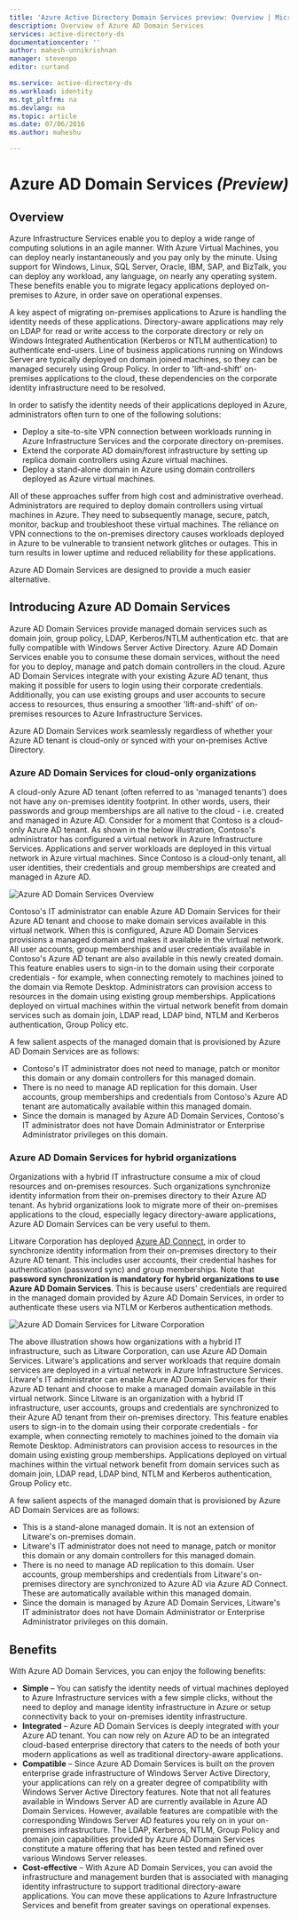 ```yaml
---
title: 'Azure Active Directory Domain Services preview: Overview | Microsoft Azure'
description: Overview of Azure AD Domain Services
services: active-directory-ds
documentationcenter: ''
author: mahesh-unnikrishnan
manager: stevenpo
editor: curtand

ms.service: active-directory-ds
ms.workload: identity
ms.tgt_pltfrm: na
ms.devlang: na
ms.topic: article
ms.date: 07/06/2016
ms.author: maheshu

---
```

# Azure AD Domain Services *(Preview)*
## Overview
Azure Infrastructure Services enable you to deploy a wide range of computing solutions in an agile manner. With Azure Virtual Machines, you can deploy nearly instantaneously and you pay only by the minute. Using support for Windows, Linux, SQL Server, Oracle, IBM, SAP, and BizTalk, you can deploy any workload, any language, on nearly any operating system. These benefits enable you to migrate legacy applications deployed on-premises to Azure, in order save on operational expenses.

A key aspect of migrating on-premises applications to Azure is handling the identity needs of these applications. Directory-aware applications may rely on LDAP for read or write access to the corporate directory or rely on Windows Integrated Authentication (Kerberos or NTLM authentication) to authenticate end-users. Line of business applications running on Windows Server are typically deployed on domain joined machines, so they can be managed securely using Group Policy. In order to 'lift-and-shift' on-premises applications to the cloud, these dependencies on the corporate identity infrastructure need to be resolved.

In order to satisfy the identity needs of their applications deployed in Azure, administrators often turn to one of the following solutions:

* Deploy a site-to-site VPN connection between workloads running in Azure Infrastructure Services and the corporate directory on-premises.
* Extend the corporate AD domain/forest infrastructure by setting up replica domain controllers using Azure virtual machines.
* Deploy a stand-alone domain in Azure using domain controllers deployed as Azure virtual machines.

All of these approaches suffer from high cost and administrative overhead. Administrators are required to deploy domain controllers using virtual machines in Azure. They need to subsequently manage, secure, patch, monitor, backup and troubleshoot these virtual machines. The reliance on VPN connections to the on-premises directory causes workloads deployed in Azure to be vulnerable to transient network glitches or outages. This in turn results in lower uptime and reduced reliability for these applications.

Azure AD Domain Services are designed to provide a much easier alternative.

## Introducing Azure AD Domain Services
Azure AD Domain Services provide managed domain services such as domain join, group policy, LDAP, Kerberos/NTLM authentication etc. that are fully compatible with Windows Server Active Directory. Azure AD Domain Services enable you to consume these domain services, without the need for you to deploy, manage and patch domain controllers in the cloud. Azure AD Domain Services integrate with your existing Azure AD tenant, thus making it possible for users to login using their corporate credentials. Additionally, you can use existing groups and user accounts to secure access to resources, thus ensuring a smoother 'lift-and-shift' of on-premises resources to Azure Infrastructure Services.

Azure AD Domain Services work seamlessly regardless of whether your Azure AD tenant is cloud-only or synced with your on-premises Active Directory.

### Azure AD Domain Services for cloud-only organizations
A cloud-only Azure AD tenant (often referred to as 'managed tenants') does not have any on-premises identity footprint. In other words, users, their passwords and group memberships are all native to the cloud - i.e. created and managed in Azure AD. Consider for a moment that Contoso is a cloud-only Azure AD tenant. As shown in the below illustration, Contoso's administrator has configured a virtual network in Azure Infrastructure Services. Applications and server workloads are deployed in this virtual network in Azure virtual machines. Since Contoso is a cloud-only tenant, all user identities, their credentials and group memberships are created and managed in Azure AD.

![Azure AD Domain Services Overview](./media/active-directory-domain-services-overview/aadds-overview.png)

Contoso's IT administrator can enable Azure AD Domain Services for their Azure AD tenant and choose to make domain services available in this virtual network. When this is configured, Azure AD Domain Services provisions a managed domain and makes it available in the virtual network. All user accounts, group memberships and user credentials available in Contoso's Azure AD tenant are also available in this newly created domain. This feature enables users to sign-in to the domain using their corporate credentials - for example, when connecting remotely to machines joined to the domain via Remote Desktop. Administrators can provision access to resources in the domain using existing group memberships. Applications deployed on virtual machines within the virtual network benefit from domain services such as domain join, LDAP read, LDAP bind, NTLM and Kerberos authentication, Group Policy etc.

A few salient aspects of the managed domain that is provisioned by Azure AD Domain Services are as follows:

* Contoso's IT administrator does not need to manage, patch or monitor this domain or any domain controllers for this managed domain.
* There is no need to manage AD replication for this domain. User accounts, group memberships and credentials from Contoso's Azure AD tenant are automatically available within this managed domain.
* Since the domain is managed by Azure AD Domain Services, Contoso's IT administrator does not have Domain Administrator or Enterprise Administrator privileges on this domain.

### Azure AD Domain Services for hybrid organizations
Organizations with a hybrid IT infrastructure consume a mix of cloud resources and on-premises resources. Such organizations synchronize identity information from their on-premises directory to their Azure AD tenant. As hybrid organizations look to migrate more of their on-premises applications to the cloud, especially legacy directory-aware applications, Azure AD Domain Services can be very useful to them.

Litware Corporation has deployed [Azure AD Connect](../active-directory/active-directory-aadconnect.md), in order to synchronize identity information from their on-premises directory to their Azure AD tenant. This includes user accounts, their credential hashes for authentication (password sync) and group memberships. Note that **password synchronization is mandatory for hybrid organizations to use Azure AD Domain Services**. This is because users' credentials are required in the managed domain provided by Azure AD Domain Services, in order to authenticate these users via NTLM or Kerberos authentication methods.

![Azure AD Domain Services for Litware Corporation](./media/active-directory-domain-services-overview/aadds-overview-synced-tenant.png)

The above illustration shows how organizations with a hybrid IT infrastructure, such as Litware Corporation, can use Azure AD Domain Services. Litware's applications and server workloads that require domain services are deployed in a virtual network in Azure Infrastructure Services. Litware's IT administrator can enable Azure AD Domain Services for their Azure AD tenant and choose to make a managed domain available in this virtual network. Since Litware is an organization with a hybrid IT infrastructure, user accounts, groups and credentials are synchronized to their Azure AD tenant from their on-premises directory. This feature enables users to sign-in to the domain using their corporate credentials - for example, when connecting remotely to machines joined to the domain via Remote Desktop. Administrators can provision access to resources in the domain using existing group memberships. Applications deployed on virtual machines within the virtual network benefit from domain services such as domain join, LDAP read, LDAP bind, NTLM and Kerberos authentication, Group Policy etc.

A few salient aspects of the managed domain that is provisioned by Azure AD Domain Services are as follows:

* This is a stand-alone managed domain. It is not an extension of Litware's on-premises domain.
* Litware's IT administrator does not need to manage, patch or monitor this domain or any domain controllers for this managed domain.
* There is no need to manage AD replication to this domain. User accounts, group memberships and credentials from Litware's on-premises directory are synchronized to Azure AD via Azure AD Connect. These are automatically available within this managed domain.
* Since the domain is managed by Azure AD Domain Services, Litware's IT administrator does not have Domain Administrator or Enterprise Administrator privileges on this domain.

## Benefits
With Azure AD Domain Services, you can enjoy the following benefits:

* **Simple** – You can satisfy the identity needs of virtual machines deployed to Azure Infrastructure services with a few simple clicks, without the need to deploy and manage identity infrastructure in Azure or setup connectivity back to your on-premises identity infrastructure.
* **Integrated** – Azure AD Domain Services is deeply integrated with your Azure AD tenant. You can now rely on Azure AD to be an integrated cloud-based enterprise directory that caters to the needs of both your modern applications as well as traditional directory-aware applications.
* **Compatible** – Since Azure AD Domain Services is built on the proven enterprise grade infrastructure of Windows Server Active Directory, your applications can rely on a greater degree of compatibility with Windows Server Active Directory features. Note that not all features available in Windows Server AD are currently available in Azure AD Domain Services. However, available features are compatible with the corresponding Windows Server AD features you rely on in your on-premises infrastructure. The LDAP, Kerberos, NTLM, Group Policy and domain join capabilities provided by Azure AD Domain Services constitute a mature offering that has been tested and refined over various Windows Server releases.
* **Cost-effective** – With Azure AD Domain Services, you can avoid the infrastructure and management burden that is associated with managing identity infrastructure to support traditional directory-aware applications. You can move these applications to Azure Infrastructure Services and benefit from greater savings on operational expenses.

